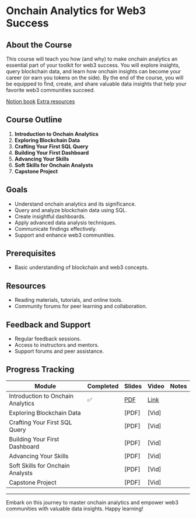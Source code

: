 # Onchain Analytics for Web3 Success

## About the Course

This course will teach you how (and why) to make onchain analytics an essential part of your toolkit for web3 success. You will explore insights, query blockchain data, and learn how onchain insights can become your career (or earn you tokens on the side). By the end of the course, you will be equipped to find, create, and share valuable data insights that help your favorite web3 communities succeed.

[Notion book](https://teamflipside.notion.site/Learn-Web3-Data-Course-c1f059aff1bb46e69f0089bd6c4cc9db?pvs=4) 
[Extra resources](https://teamflipside.notion.site/Onchain-Insights-Resources-Learn-Web3-Data-Flipside-0565b847aa5a4abe818ab6d28aa307d0) 


## Course Outline

1. **Introduction to Onchain Analytics**
2. **Exploring Blockchain Data**
3. **Crafting Your First SQL Query**
4. **Building Your First Dashboard**
5. **Advancing Your Skills**
6. **Soft Skills for Onchain Analysts**
7. **Capstone Project**

## Goals

- Understand onchain analytics and its significance.
- Query and analyze blockchain data using SQL.
- Create insightful dashboards.
- Apply advanced data analysis techniques.
- Communicate findings effectively.
- Support and enhance web3 communities.

## Prerequisites

- Basic understanding of blockchain and web3 concepts.

## Resources

- Reading materials, tutorials, and online tools.
- Community forums for peer learning and collaboration.

## Feedback and Support

- Regular feedback sessions.
- Access to instructors and mentors.
- Support forums and peer assistance.

## Progress Tracking

| Module                              | Completed | Slides   | Video | Notes                    |
| ----------------------------------- | --------- | ----- | ----- | ------------------------ |
| Introduction to Onchain Analytics   |    ✅      | [PDF](https://docs.google.com/presentation/d/1wGYUVY7GvgLCfvlNnboWVtiKz-P7rQJqWuRIa5Hs7L8)   | [Link](https://www.youtube.com/watch?v=IJnKkVc_b3w&t=2445s)   |                          |
| Exploring Blockchain Data           |           | [PDF] | [Vid] |                          |
| Crafting Your First SQL Query       |           | [PDF] | [Vid] |                          |
| Building Your First Dashboard       |           | [PDF] | [Vid] |                          |
| Advancing Your Skills               |           | [PDF] | [Vid] |                          |
| Soft Skills for Onchain Analysts    |           | [PDF] | [Vid] |                          |
| Capstone Project                    |           | [PDF] | [Vid] |                          |


---

Embark on this journey to master onchain analytics and empower web3 communities with valuable data insights. Happy learning!
